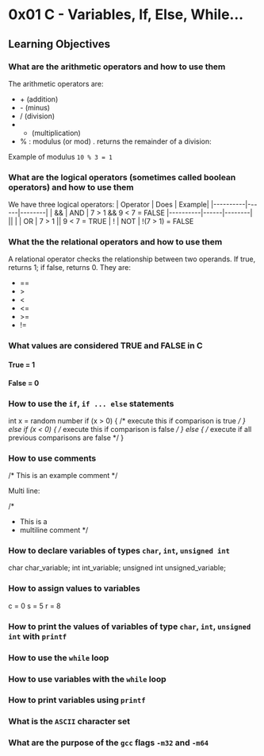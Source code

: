 # 0x01 C - Variables, If, Else, While...

## Learning Objectives

### What are the arithmetic operators and how to use them

The arithmetic operators are:
*  \+ (addition)
*  \- (minus)
* / (division)
* * (multiplication)
* % : modulus (or mod) . returns the remainder of a division:

Example of modulus `10 % 3 = 1`


### What are the logical operators (sometimes called boolean operators) and how to use them
We have three logical operators:
| Operator | Does | Example|
|----------|------|--------|
| &&       | AND  | 7 > 1 && 9 < 7 = FALSE
|----------|------|--------|
|\| \|     | OR   | 7 > 1 \|\| 9 < 7 = TRUE
| !        | NOT  | !(7 > 1) = FALSE


### What the the relational operators and how to use them
A relational operator checks the relationship between two operands. If true, returns 1; if false, returns 0. They are:
* ==
* \>
* <
* <=
* \>=
* !=


### What values are considered TRUE and FALSE in C
#### True = 1
#### False = 0

### How to use the  `if`,  `if ... else`  statements

int x = random number
if (x > 0)
{
   /* execute this if comparison is true */
}
else if (x < 0)
{
   /* execute this if comparison is false */
}
else
{
	/* execute if all previous comparisons are false */
}


### How to use comments

/* This is an example comment */

Multi line:

/*
 * This is a
 * multiline comment
 */

### How to declare variables of types  `char`,  `int`,  `unsigned int`


char char_variable;
int int_variable;
unsigned int unsigned_variable;



### How to assign values to variables

c = 0
s = 5
r = 8

### How to print the values of variables of type  `char`,  `int`,  `unsigned int`  with  `printf`

### How to use the  `while`  loop

### How to use variables with the  `while`  loop

### How to print variables using  `printf`

### What is the  `ASCII`  character set

### What are the purpose of the  `gcc`  flags  `-m32`  and  `-m64`